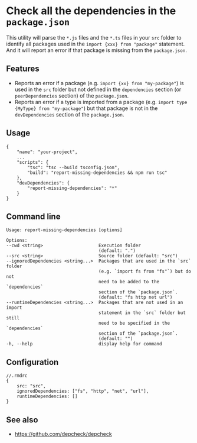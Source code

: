 # Check all the dependencies in the `package.json`
This utility will parse the `*.js` files and the `*.ts` files in your `src` folder to identify all packages used in the `import {xxx} from "package"` statement. And it will report an error if that package is missing from the `package.json`.

## Features
 - Reports an error if a package (e.g. `import {xx} from "my-package"`) is used in the `src` folder but not defined in the `dependencies` section (or `peerDependencies` section) of the `package.json`.
 - Reports an error if a type is imported from a package (e.g. `import type {MyType} from "my-package"`) but that package is not in the `devDependencies` section of the `package.json`.
## Usage

    {
        "name": "your-project",
        ...
        "scripts": {
            "tsc": "tsc --build tsconfig.json",
            "build": "report-missing-dependencies && npm run tsc"
        },
        "devDependencies": {
            "report-missing-dependencies": "*"
        }
    }


## Command line

    Usage: report-missing-dependencies [options]

    Options:
    --cwd <string>                     Execution folder
                                       (default: ".")
    --src <string>                     Source folder (default: "src")
    --ignoredDependencies <string...>  Packages that are used in the `src` folder
                                       (e.g. `import fs from "fs"`) but do not
                                       need to be added to the `dependencies`
                                       section of the `package.json`.
                                       (default: "fs http net url")
    --runtimeDependencies <string...>  Packages that are not used in an import
                                       statement in the `src` folder but still
                                       need to be specified in the `dependencies`
                                       section of the `package.json`.
                                       (default: "")
    -h, --help                         display help for command

## Configuration

    //.rmdrc
    {
        src: "src",
        ignoredDependencies: ["fs", "http", "net", "url"],
        runtimeDependencies: []
    }

## See also

- https://github.com/depcheck/depcheck